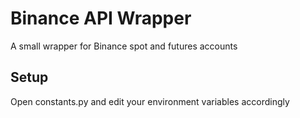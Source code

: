 # Binance API Wrapper
A small wrapper for Binance spot and futures accounts

## Setup
Open constants.py and edit your environment variables accordingly
